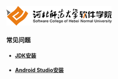 ![河北师范大学软件学院](./../../image/logo.png)

### 常见问题


- ####  [JDK安装](./javase-install)
- ####  [Android Studio安装](./androidstudio-install)


